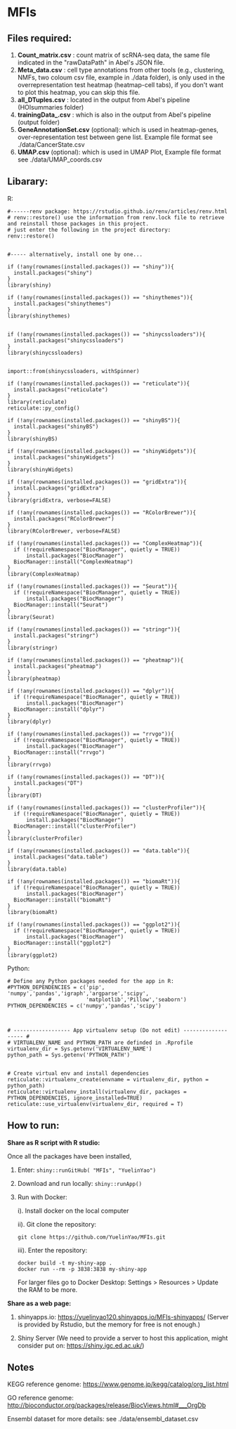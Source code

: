 # MFIs

## Files required:

1. **Count_matrix.csv** : count matrix of scRNA-seq data, the same file indicated in the "rawDataPath" in Abel's JSON file.
2. **Meta_data.csv** : cell type annotations from other tools (e.g., clustering, NMFs, two coloum csv file, example in ./data folder), is only used in the overrepresentation test heatmap (heatmap-cell tabs), if you don't want to plot this heatmap, you can skip this file.
3. **all_DTuples.csv** : located in the output from Abel's pipeline (HOIsummaries folder)
4. **trainingData_.csv** : which is also in the output from Abel's pipeline (output folder)
5. **GeneAnnotationSet.csv** (optional): which is used in heatmap-genes, over-representation test between gene list. Example file format see ./data/CancerState.csv 
6. **UMAP.csv** (optional): which is used in UMAP Plot, Example file format see ./data/UMAP_coords.csv

## Libarary:
R:
```
#------renv package: https://rstudio.github.io/renv/articles/renv.html
# renv::restore() use the information from renv.lock file to retrieve and reinstall those packages in this project.
# just enter the following in the project directory:
renv::restore()


#----- alternatively, install one by one...

if (!any(rownames(installed.packages()) == "shiny")){
  install.packages("shiny")
}
library(shiny)

if (!any(rownames(installed.packages()) == "shinythemes")){
  install.packages("shinythemes")
}
library(shinythemes)


if (!any(rownames(installed.packages()) == "shinycssloaders")){
  install.packages("shinycssloaders")
}
library(shinycssloaders)


import::from(shinycssloaders, withSpinner) 

if (!any(rownames(installed.packages()) == "reticulate")){
  install.packages("reticulate")
}
library(reticulate)
reticulate::py_config()

if (!any(rownames(installed.packages()) == "shinyBS")){
  install.packages("shinyBS")
}
library(shinyBS)

if (!any(rownames(installed.packages()) == "shinyWidgets")){
  install.packages("shinyWidgets")
}
library(shinyWidgets)

if (!any(rownames(installed.packages()) == "gridExtra")){
  install.packages("gridExtra")
}
library(gridExtra, verbose=FALSE) 

if (!any(rownames(installed.packages()) == "RColorBrewer")){
  install.packages("RColorBrewer")
}
library(RColorBrewer, verbose=FALSE)

if (!any(rownames(installed.packages()) == "ComplexHeatmap")){
  if (!requireNamespace("BiocManager", quietly = TRUE))
      install.packages("BiocManager")
  BiocManager::install("ComplexHeatmap")
}
library(ComplexHeatmap)

if (!any(rownames(installed.packages()) == "Seurat")){
  if (!requireNamespace("BiocManager", quietly = TRUE))
      install.packages("BiocManager")
  BiocManager::install("Seurat")
}
library(Seurat)

if (!any(rownames(installed.packages()) == "stringr")){
  install.packages("stringr")
}
library(stringr)

if (!any(rownames(installed.packages()) == "pheatmap")){
  install.packages("pheatmap")
}
library(pheatmap)

if (!any(rownames(installed.packages()) == "dplyr")){
  if (!requireNamespace("BiocManager", quietly = TRUE))
      install.packages("BiocManager")
  BiocManager::install("dplyr")
}
library(dplyr)

if (!any(rownames(installed.packages()) == "rrvgo")){
  if (!requireNamespace("BiocManager", quietly = TRUE))
      install.packages("BiocManager")
  BiocManager::install("rrvgo")
}
library(rrvgo)

if (!any(rownames(installed.packages()) == "DT")){
  install.packages("DT")
}
library(DT)

if (!any(rownames(installed.packages()) == "clusterProfiler")){
  if (!requireNamespace("BiocManager", quietly = TRUE))
      install.packages("BiocManager")
  BiocManager::install("clusterProfiler")
}
library(clusterProfiler)

if (!any(rownames(installed.packages()) == "data.table")){
  install.packages("data.table")
}
library(data.table)

if (!any(rownames(installed.packages()) == "biomaRt")){
  if (!requireNamespace("BiocManager", quietly = TRUE))
      install.packages("BiocManager")
  BiocManager::install("biomaRt")
}
library(biomaRt)

if (!any(rownames(installed.packages()) == "ggplot2")){
  if (!requireNamespace("BiocManager", quietly = TRUE))
      install.packages("BiocManager")
  BiocManager::install("ggplot2")
}
library(ggplot2)
```


Python:
```
# Define any Python packages needed for the app in R:
#PYTHON_DEPENDENCIES = c('pip', 'numpy','pandas','igraph','argparse','scipy',
             #           'matplotlib','Pillow','seaborn')
PYTHON_DEPENDENCIES = c('numpy','pandas','scipy')



# ------------------ App virtualenv setup (Do not edit) ------------------- #
# VIRTUALENV_NAME and PYTHON_PATH are definded in .Rprofile
virtualenv_dir = Sys.getenv('VIRTUALENV_NAME')
python_path = Sys.getenv('PYTHON_PATH')


# Create virtual env and install dependencies
reticulate::virtualenv_create(envname = virtualenv_dir, python = python_path)
reticulate::virtualenv_install(virtualenv_dir, packages = PYTHON_DEPENDENCIES, ignore_installed=TRUE)
reticulate::use_virtualenv(virtualenv_dir, required = T)
```


## How to run:
**Share as R script with R studio:**

Once all the packages have been installed, 

1. Enter: ```shiny::runGitHub( "MFIs", "YuelinYao")```

2. Download and run locally: ```shiny::runApp()```

3. Run with Docker:

    i). Install docker on the local computer
  
    ii). Git clone the repository: 
    ```
    git clone https://github.com/YuelinYao/MFIs.git
    ```
    iii). Enter the repository:
    
     ```
     docker build -t my-shiny-app .
     docker run --rm -p 3838:3838 my-shiny-app
     ```
     For larger files go to Docker Desktop: Settings > Resources > Update the RAM to be more.

**Share as a web page:**

1. shinyapps.io: https://yuelinyao120.shinyapps.io/MFIs-shinyapps/ (Server is provided by Rstudio, but the memory for free is not enough.)

2. Shiny Server (We need to provide a server to host this application, might consider put on: https://shiny.igc.ed.ac.uk/)


## Notes
KEGG reference genome: https://www.genome.jp/kegg/catalog/org_list.html

GO reference genome: http://bioconductor.org/packages/release/BiocViews.html#___OrgDb

Ensembl dataset for more details: see ./data/ensembl_dataset.csv


 
